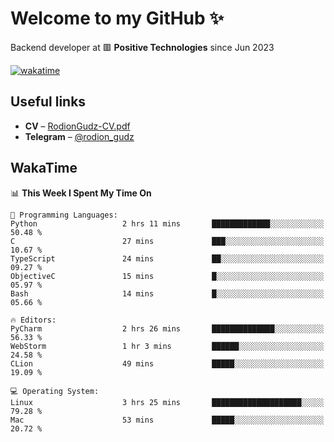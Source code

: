 # Welcome to my GitHub ✨

Backend developer at 🟥 **Positive Technologies** since Jun 2023

[![wakatime](https://wakatime.com/badge/user/f84f6fea-179f-4f5d-a4f0-4e45b7070455.svg)](https://wakatime.com/@f84f6fea-179f-4f5d-a4f0-4e45b7070455)  

  
## Useful links
- **CV** – [RodionGudz-CV.pdf](https://github.com/rodion-gudz/rodion-gudz/files/12843067/RodionGudz-CV.pdf)
- **Telegram** – [@rodion_gudz](https://t.me/rodion_gudz)

## WakaTime

<!--START_SECTION:waka-->
📊 **This Week I Spent My Time On** 

```text
💬 Programming Languages: 
Python                   2 hrs 11 mins       █████████████░░░░░░░░░░░░   50.48 % 
C                        27 mins             ███░░░░░░░░░░░░░░░░░░░░░░   10.67 % 
TypeScript               24 mins             ██░░░░░░░░░░░░░░░░░░░░░░░   09.27 % 
ObjectiveC               15 mins             █░░░░░░░░░░░░░░░░░░░░░░░░   05.97 % 
Bash                     14 mins             █░░░░░░░░░░░░░░░░░░░░░░░░   05.66 % 

🔥 Editors: 
PyCharm                  2 hrs 26 mins       ██████████████░░░░░░░░░░░   56.33 % 
WebStorm                 1 hr 3 mins         ██████░░░░░░░░░░░░░░░░░░░   24.58 % 
CLion                    49 mins             █████░░░░░░░░░░░░░░░░░░░░   19.09 % 

💻 Operating System: 
Linux                    3 hrs 25 mins       ████████████████████░░░░░   79.28 % 
Mac                      53 mins             █████░░░░░░░░░░░░░░░░░░░░   20.72 % 
```


<!--END_SECTION:waka-->
